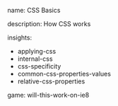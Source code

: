 name: CSS Basics

description: How CSS works

insights:
  - applying-css
  - internal-css
  - css-specificity
  - common-css-properties-values
  - relative-css-properties

game: will-this-work-on-ie8